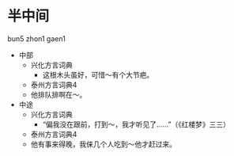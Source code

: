 # 半中间
bun5 zhon1 gaen1
+ 中部
  * 兴化方言词典
    - 这根木头虽好，可惜～有个大节疤。
  * 泰州方言词典4
  - 他排队排啊在～。
+ 中途
  * 兴化方言词典
    - “偏我没在跟前，打到～，我才听见了……”（《红楼梦》三三）
  * 泰州方言词典4
  - 他有事来得晚，我俫几个人吃到～他才赶过来。
